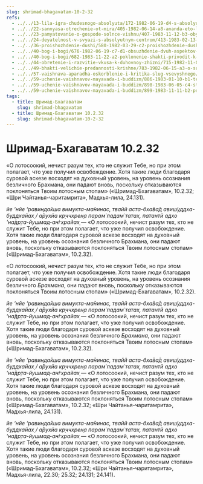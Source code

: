 ```yaml
---
slug: shrimad-bhagavatam-10-2-32
refs:
  - ../../13-lila-igra-chudesnogo-absolyuta/172-1982-06-19-d4-s-absolyutnoj-tochki-zreniya-vse-yavlyaetsya-vseblagoj-liloj-gospoda.md
  - ../../22-sannyasa-otrechenie-ot-mira/405-1982-06-14-a8-ananda-eto-lichnost-obyasnenie-imeni-sannyasi-akhayananda.md
  - ../../23-pamyatovanie-o-gospode-solnce-vishnu/407-1983-11-12-b3-obyasnenie-stiha-rigvedy-1-22-20-dopolnennogo-i-rasshirennogo-shridharom-mahadzhem.md
  - ../../24-deyatelnost-v-svyazi-s-absolyutnym-centrom/413-1983-02-13-a1-otrechenie-v-duhe-predannosti-deyatelnost-v-interesah-absolyutnogo-tsentra.md
  - ../../36-proishozhdenie-dushi/580-1982-03-29-c2-proishozhdenie-dushi-i-tri-plana-bytiya.md
  - ../../40-bog-i-bogi/676-1982-06-19-c7-d1-obsuzhdenie-dvuh-aspektov-shivy.md
  - ../../40-bog-i-bogi/682-1983-11-22-a2-poklonenie-shakti-privodit-k-razlichnym-rezultatam-v-zavisimosti-ot-iskrennosti.md
  - ../../44-obretenie-i-razvitie-vkusa-k-duhovnoy-zhizni/715-1982-11-03-a-b1-borba-s-majej-madhyama-adhikari-i-borba-v-lile-uttama-adhikari.md
  - ../../49-bhakti-velichie-predannosti-krishne/783-1982-06-15-a3-o-sudbe-gyani-v-gite-bhagavatam-i-chajtanya-charitamrite-proslavlenie-bhakti-v-gite.md
  - ../../57-vaishnava-aparadha-oskorblenie-i-kritika-slug-vsevyshnego/863-1985-10-05-a1-kak-obezopasit-sebya-ot-vajshnava-aparadhi.md
  - ../../59-uchenie-vaishnavov-mayavada-i-buddizm/886-1983-01-10-b1-temnaya-peshhera-otrecheniya.md
  - ../../59-uchenie-vaishnavov-mayavada-i-buddizm/898-1983-06-05-c4-strana-lyubvi-prevoshodit-mir-otrecheniya.md
  - ../../59-uchenie-vaishnavov-mayavada-i-buddizm/899-1983-11-11-b2-predannost-prevyshe-osvobozhdeniya-v-brahmane.md
tags:
  - title: Шримад-Бхагаватам
    slug: shrimad-bhagavatam
  - title: Шримад-Бхагаватам 10.2.32
    slug: shrimad-bhagavatam-10-2-32
---
```


# Шримад-Бхагаватам 10.2.32

«О лотосоокий, нечист разум тех, кто не служит Тебе, но при этом полагает, что уже получил освобождение. Хотя такие люди благодаря суровой аскезе восходят на духовный уровень, на уровень осознания безличного Брахмана, они падают вновь, поскольку отказываются поклоняться Твоим лотосным стопам» («Шримад-Бхагаватам», 10.2.32; «Шри Чайтанья-чаритамрита», Мадхья-лила, 24.131).

*йе ‘нйе ‘равинда̄кша вимукта-ма̄нинас, твайй аста-бха̄ва̄д авиш́уддха-буддхайах̣ / а̄рухйа кр̣ччхрен̣а парам̇ падам̇ татах̣, патантй адхо ‘на̄др̣та-йушмад-ан̇гхрайах̣* — «О лотосоокий, нечист разум тех, кто не служит Тебе, но при этом полагает, что уже получил освобождение. Хотя такие люди благодаря суровой аскезе восходят на духовный уровень, на уровень осознания безличного Брахмана, они падают вновь, поскольку отказываются поклоняться Твоим лотосным стопам» («Шримад-Бхагаватам», 10.2.32).

«О лотосоокий, нечист разум тех, кто не служит Тебе, но при этом полагает, что уже получил освобождение. Хотя такие люди благодаря суровой аскезе восходят на духовный уровень, на уровень осознания безличного *Брахмана*, они падают вновь, поскольку отказываются поклоняться Твоим лотосным стопам» («Шримад-Бхагаватам», 10.2.32).

*йе ‘нйе ‘равинда̄кша вимукта-ма̄нинас, твайй аста-бха̄ва̄д авиш́уддха-буддхайах̣ / а̄рухйа кр̣ччхрен̣а парам̇ падам̇ татах̣, патантй адхо ‘на̄др̣та-йушмад-ан̇гхрайах̣* — «О лотосоокий, нечист разум тех, кто не служит Тебе, но при этом полагает, что уже получил освобождение. Хотя такие люди благодаря суровой аскезе восходят на духовный уровень, на уровень осознания безличного *Брахмана*, они падают вновь, поскольку отказываются поклоняться Твоим лотосным стопам» («Шримад-Бхагаватам», 10.2.32).


*йе ‘нйе ‘равинда̄кша вимукта-ма̄нинас, твайй аста-бха̄ва̄д авиш́уддха-буддхайах̣ / а̄рухйа кр̣ччхрен̣а парам̇ падам̇ татах̣, патантй адхо ‘на̄др̣та-йушмад-ан̇гхрайах̣* — «О лотосоокий, нечист разум тех, кто не служит Тебе, но при этом полагает, что уже получил освобождение. Хотя такие люди благодаря суровой аскезе восходят на духовный уровень, на уровень осознания безличного Брахмана, они падают вновь, поскольку отказываются поклоняться Твоим лотосным стопам» («Шримад-Бхагаватам», 10.2.32; «Шри Чайтанья-чаритамрита», Мадхья-лила, 24.131).

*йе ‘нйе ‘равинда̄кша вимукта-ма̄нинас, твайй аста-бха̄ва̄д авиш́уддха-буддхайах̣ / а̄рухйа кр̣ччхрен̣а парам̇ падам̇ татах̣, патантй адхо ‘на̄др̣та-йушмад-ан̇гхрайах̣* — «О лотосоокий, нечист разум тех, кто не служит Тебе, но при этом полагает, что уже получил освобождение. Хотя такие люди благодаря суровой аскезе восходят на духовный уровень, на уровень осознания безличного Брахмана, они падают вновь, поскольку отказываются поклоняться Твоим лотосным стопам» («Шримад-Бхагаватам», 10.2.32; «Шри Чайтанья-чаритамрита», Мадхья-лила, 22.30; 25.32; 24.131; 24.141).

